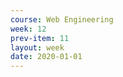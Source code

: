 ```yaml
---
course: Web Engineering
week: 12
prev-item: 11
layout: week
date: 2020-01-01
---
```

<!-- content -->
<!-- end-content -->
<!-- reading -->
<!-- end-reading -->
